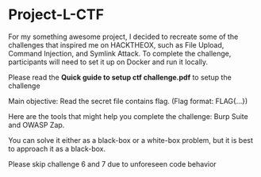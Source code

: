 # Project-L-CTF
For my something awesome project, I decided to recreate some of the challenges that inspired me on HACKTHEOX, such as File Upload, Command Injection, and Symlink Attack. To complete the challenge, participants will need to set it up on Docker and run it locally.

Please read the **Quick guide to setup ctf challenge.pdf** to setup the challenge

Main objective: Read the secret file contains flag. (Flag format: FLAG{...})

Here are the tools that might help you complete the challenge: Burp Suite and OWASP Zap.

You can solve it either as a black-box or a white-box problem, but it is best to approach it as a black-box.

Please skip challenge 6 and 7 due to unforeseen code behavior
